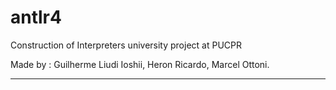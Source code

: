 # antlr4

Construction of Interpreters university project at PUCPR

Made by :
Guilherme Liudi Ioshii,
Heron Ricardo,
Marcel Ottoni.

------
